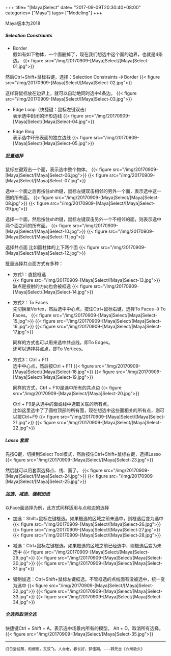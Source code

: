 +++
title= "[Maya]Select"
date= "2017-09-09T20:30:40+08:00"
categories= ["Maya"]
tags= ["Modeling"]
+++

Maya版本为2018

##### Selection Constraints
+ Border  
假如有如下物体，一个面删掉了，现在我们想选中这个面的边界，也就是4条边。
{{< figure src="/img/20170909-[Maya]Select/[Maya]Select-01.jpg">}}

然后Ctrl+Shift+鼠标右键，选择：Selection Constraints -》 Border
{{< figure src="/img/20170909-[Maya]Select/[Maya]Select-02.jpg">}}

这样将鼠标放在边界上，就可以自动地同时选中4条边。
{{< figure src="/img/20170909-[Maya]Select/[Maya]Select-03.jpg">}}

+ Edge Loop（快捷键：鼠标左键双击）  
表示选中封闭的环形边线
{{< figure src="/img/20170909-[Maya]Select/[Maya]Select-04.jpg">}}

+ Edge Ring  
表示选中环形表面的独立边线
{{< figure src="/img/20170909-[Maya]Select/[Maya]Select-05.jpg">}}

##### 批量选择
鼠标左键双击一个面，表示选中整个物体。
{{< figure src="/img/20170909-[Maya]Select/[Maya]Select-06.jpg">}}
{{< figure src="/img/20170909-[Maya]Select/[Maya]Select-07.jpg">}}

选中一个面之后再按住shift键，鼠标左键双击相邻的另外一个面，表示选中这一圈的所有面。
{{< figure src="/img/20170909-[Maya]Select/[Maya]Select-08.jpg">}}
{{< figure src="/img/20170909-[Maya]Select/[Maya]Select-09.jpg">}}

选择一个面，然后按住shift键，鼠标左键双击另外一个不相邻的面，则表示选中两个面之间的所有面。
{{< figure src="/img/20170909-[Maya]Select/[Maya]Select-10.jpg">}}
{{< figure src="/img/20170909-[Maya]Select/[Maya]Select-11.jpg">}}

选择共点面
比如圆柱体的上下两个面
{{< figure src="/img/20170909-[Maya]Select/[Maya]Select-12.jpg">}}

批量选择共点面方式有多种：

+ 方式1：直接框选  
    {{< figure src="/img/20170909-[Maya]Select/[Maya]Select-13.jpg">}}
    缺点是投射的方向也会被框选
    {{< figure src="/img/20170909-[Maya]Select/[Maya]Select-14.jpg">}}

+ 方式2：To Faces  
    先切换至Vertex，然后选中中心点，按住Ctrl+鼠标右键，选择To Faces -》 To Faces。
    {{< figure src="/img/20170909-[Maya]Select/[Maya]Select-15.jpg">}}
    {{< figure src="/img/20170909-[Maya]Select/[Maya]Select-16.jpg">}}
    {{< figure src="/img/20170909-[Maya]Select/[Maya]Select-17.jpg">}}


    同样的方式也可以用来选中共点线，即To Edges。  
    还可以选择共点点，即To Vertices。  

+ 方式3：Ctrl + F11  
    选中中心点，然后按Ctrl + F11
    {{< figure src="/img/20170909-[Maya]Select/[Maya]Select-18.jpg">}}
    {{< figure src="/img/20170909-[Maya]Select/[Maya]Select-19.jpg">}}

    同样的方式，Ctrl + F10是选中所有的共点边
    {{< figure src="/img/20170909-[Maya]Select/[Maya]Select-20.jpg">}}

    Ctrl + F9是从选中的面或线中选取关联的所有点。  
    比如这里选中了了圆柱顶部的所有面，现在想选中这些面相关的所有点，则可以按Ctrl+F9
    {{< figure src="/img/20170909-[Maya]Select/[Maya]Select-21.jpg">}}
    {{< figure src="/img/20170909-[Maya]Select/[Maya]Select-22.jpg">}}

##### Lasso 套索
先按Q键，切换到Select Tool模式，然后按住Ctrl+Shift+鼠标右键，选择Lasso
{{< figure src="/img/20170909-[Maya]Select/[Maya]Select-23.jpg">}}

然后就可以用套索选择点、线、面了。
{{< figure src="/img/20170909-[Maya]Select/[Maya]Select-24.jpg">}}
{{< figure src="/img/20170909-[Maya]Select/[Maya]Select-25.jpg">}}

##### 加选、减选、强制加选
以Face面选择为例，此方式同样适用与点和边的选择

+ 加选：Shift+鼠标左键框选。如果框选的区域之前未选中，则框选后变为选中
{{< figure src="/img/20170909-[Maya]Select/[Maya]Select-26.jpg">}}
{{< figure src="/img/20170909-[Maya]Select/[Maya]Select-27.jpg">}}
{{< figure src="/img/20170909-[Maya]Select/[Maya]Select-28.jpg">}}

+ 减选：Ctrl+鼠标左键框选。如果框选的区域之前已经选中，则框选后变为未选中
{{< figure src="/img/20170909-[Maya]Select/[Maya]Select-29.jpg">}}
{{< figure src="/img/20170909-[Maya]Select/[Maya]Select-30.jpg">}}
{{< figure src="/img/20170909-[Maya]Select/[Maya]Select-31.jpg">}}

+ 强制加选：Ctrl+Shift+鼠标左键框选。不管框选的点线面有没被选中，统一变为选中
{{< figure src="/img/20170909-[Maya]Select/[Maya]Select-32.jpg">}}
{{< figure src="/img/20170909-[Maya]Select/[Maya]Select-33.jpg">}}
{{< figure src="/img/20170909-[Maya]Select/[Maya]Select-34.jpg">}}

##### 全选和取消全选
快捷键Ctrl + Shift + A，表示选中场景内所有的模型。
Alt + D，取消所有选择。
{{< figure src="/img/20170909-[Maya]Select/[Maya]Select-35.jpg">}}

***
`旧日堂前燕，和烟雨，又双飞。人自老，春长好，梦佳期。---韩元吉《六州歌头》`

